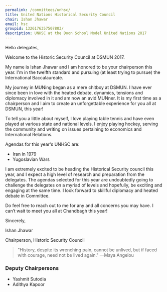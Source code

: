 ```yaml
---
permalink: /committees/unhsc/
title: United Nations Historical Security Council
chair: Ishan Jhawar
email: hsc
groupid: 1326176357507803/
description: UNHSC at the Doon School Model United Nations 2017
---
```


Hello delegates,

Welcome to the Historic Security Council at DSMUN 2017.

My name is Ishan Jhawar and I am honored to be your chairperson this year. I'm in the twelfth standard and pursuing (at least trying to pursue) the International Baccalaureate.

My journey in MUNing began as a mere chitboy at DSMUN. I have ever since been in love with the heated debate, dynamics, tensions and diplomacy involved in it and am now an avid MUNner. It is my first time as a chairperson and I aim to create an unforgettable experience for you all at DSMUN, this year!

To tell you a little about myself, I love playing table tennis and have even played at various state and national levels. I enjoy playing hockey, serving the community and writing on issues pertaining to economics and International Relations.

Agendas for this year's UNHSC are:

- Iran in 1979
- Yugoslavian Wars

I am extremely excited to be heading the Historical Security council this year, and I expect a high level of research and preparation from the delegates. The agendas selected for this year are undoubtedly going to challenge the delegates on a myriad of levels and hopefully, be exciting and engaging at the same time. I look forward to skillful diplomacy and heated debate in Committee.

Do feel free to reach out to me for any and all concerns you may have.
I can’t wait to meet you all at Chandbagh this year!

Sincerely,

Ishan Jhawar

Chairperson, Historic Security Council


> "History, despite its wrenching pain, cannot be unlived, but if faced with courage, need not be lived again."
  —Maya Angelou


### Deputy Chairpersons

- Yashmit Sutodia
- Adithya Kapoor

